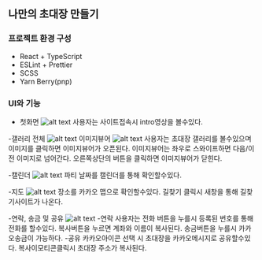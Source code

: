## 나만의 초대장 만들기
### 프로젝트 환경 구성
- React + TypeScript
- ESLint + Prettier
- SCSS
- Yarn Berry(pnp)

### UI와 기능
- 첫화면
![alt text](./public/assets/images/image.png) 
사용자는 사이트접속시 intro영상을 볼수있다. 

-갤러리
전체
![alt text](./public/assets/images/image-1.png)
이미지뷰어
![alt text](./public/assets/images/image-2.png)
사용자는 초대장 갤러리를 볼수있으며 이미지를 클릭하면 이미지뷰어가 오픈된다.
이미지뷰어는 좌우로 스와이프하면 다음/이전 이미지로 넘어간다.
오른쪽상단의 버튼을 클릭하면 이미지뷰어가 닫힌다.

-캘린더
![alt text](./public/assets/images/image-3.png)
파티 날짜를 캘린더를 통해 확인할수있다.

-지도
![alt text](./public/assets/images/image-4.png)
장소를 카카오 맵으로 확인할수있다.
길찾기 클릭시 새창을 통해 길찾기사이트가 나온다.

-연락, 송금 및 공유
![alt text](./public/assets/images/image-5.png)
-연락
사용자는 전화 버튼을 누를시 등록된 번호를 통해 전화를 할수있다.
복사버튼을 누르면 계좌와 이름이 복사된다.
송금버튼을 누를시 카카오송금이 가능하다.
-공유
카카오아이콘 선택 시 초대장을 카카오메시지로 공유할수있다.
복사이모티콘클릭시 초대장 주소가 복사된다.




